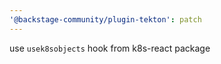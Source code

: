 ```yaml
---
'@backstage-community/plugin-tekton': patch
---
```


use `usek8sobjects` hook from k8s-react package

